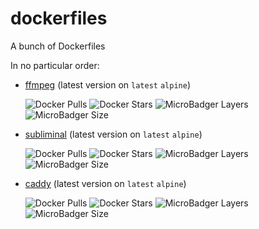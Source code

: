 # dockerfiles
A bunch of Dockerfiles

In no particular order:

- [ffmpeg](https://hub.docker.com/repository/docker/maxcanna/ffmpeg) (latest version on `latest` `alpine`)
    
    ![Docker Pulls](https://img.shields.io/docker/pulls/maxcanna/ffmpeg) ![Docker Stars](https://img.shields.io/docker/stars/maxcanna/ffmpeg) ![MicroBadger Layers](https://img.shields.io/microbadger/layers/maxcanna/ffmpeg) ![MicroBadger Size](https://img.shields.io/microbadger/image-size/maxcanna/ffmpeg)

- [subliminal](https://hub.docker.com/repository/docker/maxcanna/subliminal) (latest version on `latest` `alpine`)

    ![Docker Pulls](https://img.shields.io/docker/pulls/maxcanna/subliminal) ![Docker Stars](https://img.shields.io/docker/stars/maxcanna/subliminal) ![MicroBadger Layers](https://img.shields.io/microbadger/layers/maxcanna/subliminal) ![MicroBadger Size](https://img.shields.io/microbadger/image-size/maxcanna/subliminal)

- [caddy](https://hub.docker.com/repository/docker/maxcanna/caddy) (latest version on `latest` `alpine`)

    ![Docker Pulls](https://img.shields.io/docker/pulls/maxcanna/caddy) ![Docker Stars](https://img.shields.io/docker/stars/maxcanna/caddy) ![MicroBadger Layers](https://img.shields.io/microbadger/layers/maxcanna/subliminal) ![MicroBadger Size](https://img.shields.io/microbadger/image-size/maxcanna/caddy)
 
